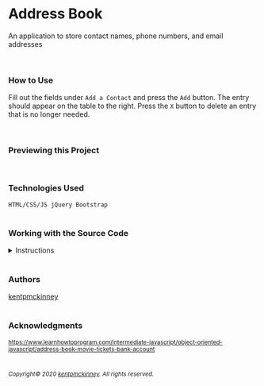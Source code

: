 
# Address Book

An application to store contact names, phone numbers, and email addresses

  <br/>

### How to Use
Fill out the fields under <code>Add a Contact</code> and press the <code>Add</code> button.
The entry should appear on the table to the right.
Press the <code>X</code> button to delete an entry that is no longer needed.

<br/>

### Previewing this Project

<br/>

### Technologies Used

  <code>HTML/CSS/JS
jQuery
Bootstrap</code>
  <br/>
  <br/>

### Working with the Source Code

<details>
  <summary>Instructions</summary>

  <br>
  The following are suggestions to help set up a development environment for this project. The actual steps needed may differ slightly depending on the operating system and other factors.

  <br/>
  <br/>

  ### Prerequisites

  The following software must be installed and properly configured on the target machine. 

  

* Git (recommended)
  <br/>

  ### Setting up a Development Environment

  The following steps are meant to be a quick way to get the project up and running.

  
1. Download a copy of the source code from: https://github.com/kentpmckinney/epi-address-book or clone using the repository link: https://github.com/kentpmckinney/epi-address-book.git
  <br/>

  ### Notes

  

  ### Deployment

  

</details>

<br/>

### Authors

[kentpmckinney](https://github.com/kentpmckinney)
<br/>
<br/>

### Acknowledgments

<sub>https://www.learnhowtoprogram.com/intermediate-javascript/object-oriented-javascript/address-book-movie-tickets-bank-account</sub>
<br/>
<br/>

###### <sub>Copyright&copy; 2020 [kentpmckinney](https://github.com/kentpmckinney). All rights reserved.</sub>